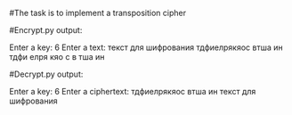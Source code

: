 #The task is to implement a transposition cipher

#Encrypt.py output:

Enter a key: 
6
Enter a text: 
текст для шифрования
тдфиелрякяос втша ин
тдфи
елря
кяо
с в
тша
 ин

#Decrypt.py output:

Enter a key: 
6
Enter a ciphertext: 
тдфиелрякяос втша ин
текст для шифрования
